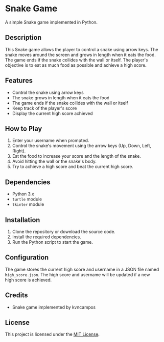 # Snake Game

A simple Snake game implemented in Python.

## Description

This Snake game allows the player to control a snake using arrow keys. The snake moves around the screen and grows in length when it eats the food. The game ends if the snake collides with the wall or itself. The player's objective is to eat as much food as possible and achieve a high score.

## Features

- Control the snake using arrow keys
- The snake grows in length when it eats the food
- The game ends if the snake collides with the wall or itself
- Keep track of the player's score
- Display the current high score achieved

## How to Play

1. Enter your username when prompted.
2. Control the snake's movement using the arrow keys (Up, Down, Left, Right).
3. Eat the food to increase your score and the length of the snake.
4. Avoid hitting the wall or the snake's body.
5. Try to achieve a high score and beat the current high score.

## Dependencies

- Python 3.x
- `turtle` module
- `tkinter` module

## Installation

1. Clone the repository or download the source code.
2. Install the required dependencies.
3. Run the Python script to start the game.

## Configuration

The game stores the current high score and username in a JSON file named `high_score.json`. The high score and username will be updated if a new high score is achieved.

## Credits

- Snake game implemented by kvncampos

## License

This project is licensed under the [MIT License](LICENSE).

